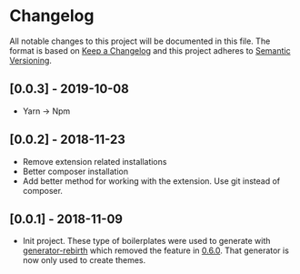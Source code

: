 # Changelog

All notable changes to this project will be documented in this file. The format is based on [Keep a Changelog](http://keepachangelog.com/en/1.0.0/) and this project adheres to [Semantic Versioning](http://semver.org/spec/v2.0.0.html).

## [0.0.3] - 2019-10-08

- Yarn -> Npm

## [0.0.2] - 2018-11-23

* Remove extension related installations
* Better composer installation
* Add better method for working with the extension. Use git instead of composer.

## [0.0.1] - 2018-11-09

* Init project. These type of boilerplates were used to generate with [generator-rebirth](https://github.com/joonasy/generator-rebirth) which removed the feature in [0.6.0](https://github.com/joonasy/generator-rebirth/blob/master/CHANGELOG.md). That generator is now only used to create themes.
